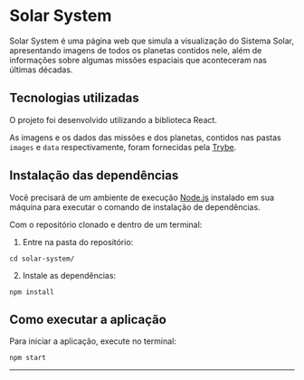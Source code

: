 # Solar System

Solar System é uma página web que simula a visualização do Sistema Solar, apresentando imagens de todos os planetas contidos nele, além de informações sobre algumas missões espaciais que aconteceram nas últimas décadas.

## Tecnologias utilizadas

O projeto foi desenvolvido utilizando a biblioteca React.

As imagens e os dados das missões e dos planetas, contidos nas pastas `images` e `data` respectivamente, foram fornecidas pela [Trybe](https://betrybe.com).

## Instalação das dependências

Você precisará de um ambiente de execução [Node.js](https://nodejs.org) instalado em sua máquina para executar o comando de instalação de dependências.

Com o repositório clonado e dentro de um terminal:

1. Entre na pasta do repositório:

```
cd solar-system/
```

2. Instale as dependências:

```
npm install
```

## Como executar a aplicação

Para iniciar a aplicação, execute no terminal:

```
npm start
```

---
